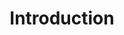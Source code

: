 ---
title: Introduction
product-type: "import-api"
content-type: "api-doc"
order: 1

sections:
  - content: |
      {% include misc/data-files.html %}

      {{ site.data.import-api.api.description }}

      This API is a RESTful, method-oriented API that allows you to push data from a source (including those Stitch doesn't currently have an integration for) and send it to Stitch. Each endpoint uses standard HTTP verbs like GET and POST, and will return standard HTTP response codes to indicate request status or errors.

      The API is built to accept JSON or Transit requests and to return JSON in all responses, including errors.

  - title: "API functionality"
    anchor: "api-funcitonality"
    content: |
      Using the Import API, you can:

      - Push data from a source to Stitch
      - Check the status of the Import API
      - Validate requests and batches without persisting them to Stitch

      To determine if the Import API is a good fit for your use case, refer to the [TODO](todo) guide.

  - title: "Accessing the API"
    anchor: "access-the-api"
    content: |
      Anyone with a Stitch account can use the Import API. If you don't currently have an account, [sign up for a free one here]({{ site.home }}){:target="new"}.

      After you have a Stitch account, refer to the [Stitch Import API access tokens documentation]({{ link.import-api.guides.access-tokens | prepend: site.baseurl }}) for instructions on generating an API access token. 

  - title: "API support"
    anchor: "getting-help"
    content: |
      While the Import API is a certified Stitch integration, using it does require some technical knowledge. This means that Stitch will address bugs and issues with the API that are within Stitch's infrastructure, but Stitch doesn't provide assistance for building or maintaining the scripts that send data to the API.

      The table below provides some examples of the types of requests Stitch will and will not provide assistance for.

      <table class="attribute-list">
      <tr>
      <td width="50%; fixed">
      <strong>Stitch Support can assist with:</strong>
      </td>
      <td width="50%; fixed">
      <strong>Stitch Support does not assist with:</strong>
      </td>
      </tr>
      <tr>
      <td width="50%; fixed">
      <ul>
      <li>Identifying and reporting Import API outages</li>
      <li>Identifying and resolving issues within Stitch</li>
      </ul>
      </td>
      <td width="50%; fixed">
      <ul>
      <li>Writing scripts</li>
      <li>Data typing in requests</li>
      <li>Troubleshooting scripts or API requests</li>
      <li>Troubleshooting open source scripts that use the Import API, e.g. <a href="{{ site.data.import-api.resources.google-sheets.url }}" target="new">Google Sheets</a></li>
      <li>Retrieving API access tokens</li>
      </ul>
      </td>
      </tr>
      </table>

      Refer to the [Import API guides and resources]({{ link.import-api.guides.category | prepend: site.baseurl }}) for assistance when developing and testing your script.

      Additionally, ask the [Stitch Community]({{ site.community }}){:target="new"} if you're still stuck.
---
